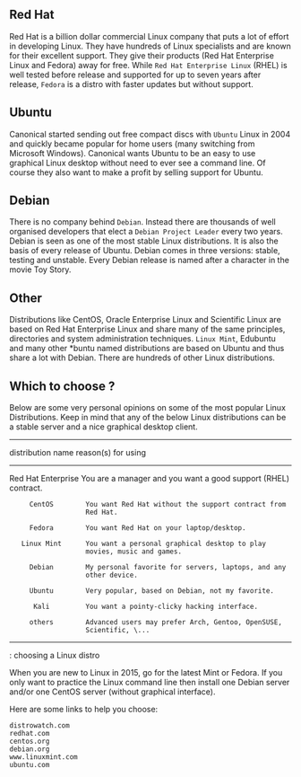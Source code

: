 ## Red Hat

Red Hat is a billion dollar commercial Linux company that puts a lot of
effort in developing Linux. They have hundreds of Linux specialists and
are known for their excellent support. They give their products (Red Hat
Enterprise Linux and Fedora) away for free. While
`Red Hat Enterprise Linux` (RHEL) is well tested before
release and supported for up to seven years after release,
`Fedora` is a distro with faster updates but without
support.

## Ubuntu

Canonical started sending out free compact discs with
`Ubuntu` Linux in 2004 and quickly became popular for home
users (many switching from Microsoft Windows). Canonical wants Ubuntu to
be an easy to use graphical Linux desktop without need to ever see a
command line. Of course they also want to make a profit by selling
support for Ubuntu.

## Debian

There is no company behind `Debian`. Instead there are
thousands of well organised developers that elect a
`Debian Project Leader` every two years. Debian is seen as one of the
most stable Linux distributions. It is also the basis of every release
of Ubuntu. Debian comes in three versions: stable, testing and unstable.
Every Debian release is named after a character in the movie Toy Story.

## Other

Distributions like CentOS, Oracle Enterprise
Linux and Scientific Linux are
based on Red Hat Enterprise Linux and share many of the same principles,
directories and system administration techniques.
`Linux Mint`, Edubuntu and many other
\*buntu named distributions are based on Ubuntu and thus share a lot
with Debian. There are hundreds of other Linux distributions.

## Which to choose ?

Below are some very personal opinions on some of the most popular Linux
Distributions. Keep in mind that any of the below Linux distributions
can be a stable server and a nice graphical desktop client.

  -----------------------------------------------------------------------
   distribution name   reason(s) for using
  -------------------- --------------------------------------------------
   Red Hat Enterprise  You are a manager and you want a good support
         (RHEL)        contract.

         CentOS        You want Red Hat without the support contract from
                       Red Hat.

         Fedora        You want Red Hat on your laptop/desktop.

       Linux Mint      You want a personal graphical desktop to play
                       movies, music and games.

         Debian        My personal favorite for servers, laptops, and any
                       other device.

         Ubuntu        Very popular, based on Debian, not my favorite.

          Kali         You want a pointy-clicky hacking interface.

         others        Advanced users may prefer Arch, Gentoo, OpenSUSE,
                       Scientific, \...
  -----------------------------------------------------------------------

  : choosing a Linux distro

When you are new to Linux in 2015, go for the latest Mint or Fedora. If
you only want to practice the Linux command line then install one Debian
server and/or one CentOS server (without graphical interface).

Here are some links to help you choose:

    distrowatch.com
    redhat.com
    centos.org
    debian.org
    www.linuxmint.com
    ubuntu.com
